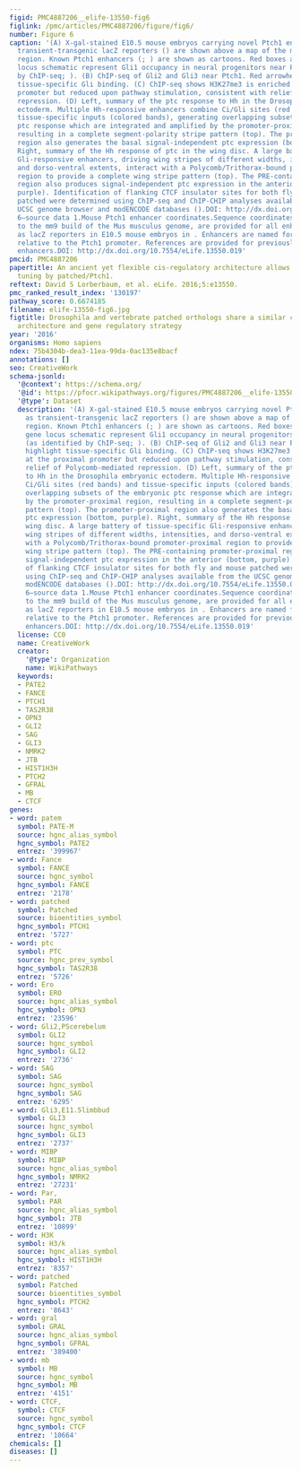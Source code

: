 ```yaml
---
figid: PMC4887206__elife-13550-fig6
figlink: /pmc/articles/PMC4887206/figure/fig6/
number: Figure 6
caption: '(A) X-gal-stained E10.5 mouse embryos carrying novel Ptch1 enhancers as
  transient-transgenic lacZ reporters () are shown above a map of the mouse Ptch1
  region. Known Ptch1 enhancers (; ) are shown as cartoons. Red boxes along the gene
  locus schematic represent Gli1 occupancy in neural progenitors near Ptch1 (as identified
  by ChIP-seq; ). (B) ChIP-seq of Gli2 and Gli3 near Ptch1. Red arrowheads highlight
  tissue-specific Gli binding. (C) ChIP-seq shows H3K27me3 is enriched at the proximal
  promoter but reduced upon pathway stimulation, consistent with relief of Polycomb-mediated
  repression. (D) Left, summary of the ptc response to Hh in the Drosophila embryonic
  ectoderm. Multiple Hh-responsive enhancers combine Ci/Gli sites (red bands) and
  tissue-specific inputs (colored bands), generating overlapping subsets of the embryonic
  ptc response which are integrated and amplified by the promoter-proximal region,
  resulting in a complete segment-polarity stripe pattern (top). The promoter-proximal
  region also generates the basal signal-independent ptc expression (bottom, purple).
  Right, summary of the Hh response of ptc in the wing disc. A large battery of tissue-specific
  Gli-responsive enhancers, driving wing stripes of different widths, intensities,
  and dorso-ventral extents, interact with a Polycomb/Trithorax-bound promoter-proximal
  region to provide a complete wing stripe pattern (top). The PRE-containing promoter-proximal
  region also produces signal-independent ptc expression in the anterior (bottom,
  purple). Identification of flanking CTCF insulator sites for both fly and mouse
  patched were determined using ChIP-seq and ChIP-CHIP analyses available from the
  UCSC genome browser and modENCODE databases ().DOI: http://dx.doi.org/10.7554/eLife.13550.01810.7554/eLife.13550.019Figure
  6—source data 1.Mouse Ptch1 enhancer coordinates.Sequence coordinates, corresponding
  to the mm9 build of the Mus musculus genome, are provided for all enhancers tested
  as lacZ reporters in E10.5 mouse embryos in . Enhancers are named for their position
  relative to the Ptch1 promoter. References are provided for previously published
  enhancers.DOI: http://dx.doi.org/10.7554/eLife.13550.019'
pmcid: PMC4887206
papertitle: An ancient yet flexible cis-regulatory architecture allows localized Hedgehog
  tuning by patched/Ptch1.
reftext: David S Lorberbaum, et al. eLife. 2016;5:e13550.
pmc_ranked_result_index: '130197'
pathway_score: 0.6674185
filename: elife-13550-fig6.jpg
figtitle: Drosophila and vertebrate patched orthologs share a similar cis-regulatory
  architecture and gene regulatory strategy
year: '2016'
organisms: Homo sapiens
ndex: 75b4304b-dea3-11ea-99da-0ac135e8bacf
annotations: []
seo: CreativeWork
schema-jsonld:
  '@context': https://schema.org/
  '@id': https://pfocr.wikipathways.org/figures/PMC4887206__elife-13550-fig6.html
  '@type': Dataset
  description: '(A) X-gal-stained E10.5 mouse embryos carrying novel Ptch1 enhancers
    as transient-transgenic lacZ reporters () are shown above a map of the mouse Ptch1
    region. Known Ptch1 enhancers (; ) are shown as cartoons. Red boxes along the
    gene locus schematic represent Gli1 occupancy in neural progenitors near Ptch1
    (as identified by ChIP-seq; ). (B) ChIP-seq of Gli2 and Gli3 near Ptch1. Red arrowheads
    highlight tissue-specific Gli binding. (C) ChIP-seq shows H3K27me3 is enriched
    at the proximal promoter but reduced upon pathway stimulation, consistent with
    relief of Polycomb-mediated repression. (D) Left, summary of the ptc response
    to Hh in the Drosophila embryonic ectoderm. Multiple Hh-responsive enhancers combine
    Ci/Gli sites (red bands) and tissue-specific inputs (colored bands), generating
    overlapping subsets of the embryonic ptc response which are integrated and amplified
    by the promoter-proximal region, resulting in a complete segment-polarity stripe
    pattern (top). The promoter-proximal region also generates the basal signal-independent
    ptc expression (bottom, purple). Right, summary of the Hh response of ptc in the
    wing disc. A large battery of tissue-specific Gli-responsive enhancers, driving
    wing stripes of different widths, intensities, and dorso-ventral extents, interact
    with a Polycomb/Trithorax-bound promoter-proximal region to provide a complete
    wing stripe pattern (top). The PRE-containing promoter-proximal region also produces
    signal-independent ptc expression in the anterior (bottom, purple). Identification
    of flanking CTCF insulator sites for both fly and mouse patched were determined
    using ChIP-seq and ChIP-CHIP analyses available from the UCSC genome browser and
    modENCODE databases ().DOI: http://dx.doi.org/10.7554/eLife.13550.01810.7554/eLife.13550.019Figure
    6—source data 1.Mouse Ptch1 enhancer coordinates.Sequence coordinates, corresponding
    to the mm9 build of the Mus musculus genome, are provided for all enhancers tested
    as lacZ reporters in E10.5 mouse embryos in . Enhancers are named for their position
    relative to the Ptch1 promoter. References are provided for previously published
    enhancers.DOI: http://dx.doi.org/10.7554/eLife.13550.019'
  license: CC0
  name: CreativeWork
  creator:
    '@type': Organization
    name: WikiPathways
  keywords:
  - PATE2
  - FANCE
  - PTCH1
  - TAS2R38
  - OPN3
  - GLI2
  - SAG
  - GLI3
  - NMRK2
  - JTB
  - HIST1H3H
  - PTCH2
  - GFRAL
  - MB
  - CTCF
genes:
- word: patem
  symbol: PATE-M
  source: hgnc_alias_symbol
  hgnc_symbol: PATE2
  entrez: '399967'
- word: Fance
  symbol: FANCE
  source: hgnc_symbol
  hgnc_symbol: FANCE
  entrez: '2178'
- word: patched
  symbol: Patched
  source: bioentities_symbol
  hgnc_symbol: PTCH1
  entrez: '5727'
- word: ptc
  symbol: PTC
  source: hgnc_prev_symbol
  hgnc_symbol: TAS2R38
  entrez: '5726'
- word: Ero
  symbol: ERO
  source: hgnc_alias_symbol
  hgnc_symbol: OPN3
  entrez: '23596'
- word: Gli2,PScerebelum
  symbol: GLI2
  source: hgnc_symbol
  hgnc_symbol: GLI2
  entrez: '2736'
- word: SAG
  symbol: SAG
  source: hgnc_symbol
  hgnc_symbol: SAG
  entrez: '6295'
- word: Gli3,E11.5limbbud
  symbol: GLI3
  source: hgnc_symbol
  hgnc_symbol: GLI3
  entrez: '2737'
- word: MIBP
  symbol: MIBP
  source: hgnc_alias_symbol
  hgnc_symbol: NMRK2
  entrez: '27231'
- word: Par,
  symbol: PAR
  source: hgnc_alias_symbol
  hgnc_symbol: JTB
  entrez: '10899'
- word: H3K
  symbol: H3/k
  source: hgnc_alias_symbol
  hgnc_symbol: HIST1H3H
  entrez: '8357'
- word: patched
  symbol: Patched
  source: bioentities_symbol
  hgnc_symbol: PTCH2
  entrez: '8643'
- word: gral
  symbol: GRAL
  source: hgnc_alias_symbol
  hgnc_symbol: GFRAL
  entrez: '389400'
- word: mb
  symbol: MB
  source: hgnc_symbol
  hgnc_symbol: MB
  entrez: '4151'
- word: CTCF,
  symbol: CTCF
  source: hgnc_symbol
  hgnc_symbol: CTCF
  entrez: '10664'
chemicals: []
diseases: []
---
```


